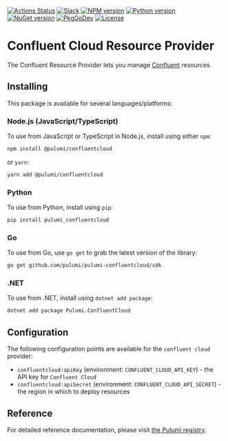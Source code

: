 [![Actions Status](https://github.com/pulumi/pulumi-confluentcloud/workflows/master/badge.svg)](https://github.com/pulumi/pulumi-confluentcloud/actions)
[![Slack](http://www.pulumi.com/images/docs/badges/slack.svg)](https://slack.pulumi.com)
[![NPM version](https://badge.fury.io/js/%40pulumi%2Fconfluentcloud.svg)](https://www.npmjs.com/package/@pulumi/confluentcloud)
[![Python version](https://badge.fury.io/py/pulumi-confluentcloud.svg)](https://pypi.org/project/pulumi-confluentcloud)
[![NuGet version](https://badge.fury.io/nu/pulumi.confluentcloud.svg)](https://badge.fury.io/nu/pulumi.confluentcloud)
[![PkgGoDev](https://pkg.go.dev/badge/github.com/pulumi/pulumi-confluentcloud/sdk/go)](https://pkg.go.dev/github.com/pulumi/pulumi-confluentcloud/sdk/go)
[![License](https://img.shields.io/npm/l/%40pulumi%2Fpulumi.svg)](https://github.com/pulumi/pulumi-confluentcloud/blob/master/LICENSE)

# Confluent Cloud Resource Provider

The Confluent Resource Provider lets you manage [Confluent](https://confluent.cloud/) resources.

## Installing

This package is available for several languages/platforms:

### Node.js (JavaScript/TypeScript)

To use from JavaScript or TypeScript in Node.js, install using either `npm`:

```bash
npm install @pulumi/confluentcloud
```

or `yarn`:

```bash
yarn add @pulumi/confluentcloud
```

### Python

To use from Python, install using `pip`:

```bash
pip install pulumi_confluentcloud
```

### Go

To use from Go, use `go get` to grab the latest version of the library:

```bash
go get github.com/pulumi/pulumi-confluentcloud/sdk
```

### .NET

To use from .NET, install using `dotnet add package`:

```bash
dotnet add package Pulumi.ConfluentCloud
```

## Configuration

The following configuration points are available for the `confluent cloud` provider:

- `confluentcloud:apiKey` (environment: `CONFLUENT_CLOUD_API_KEY`) - the API key for `Confluent Cloud`
- `confluentcloud:apiSecret` (environment: `CONFLUENT_CLOUD_API_SECRET`) - the region in which to deploy resources

## Reference

For detailed reference documentation, please visit [the Pulumi registry](https://www.pulumi.com/registry/packages/confluentcloud/api-docs/).
